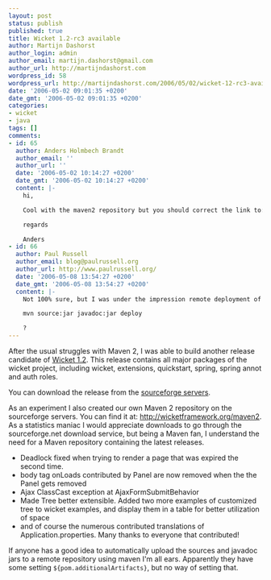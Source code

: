 ```yaml
---
layout: post
status: publish
published: true
title: Wicket 1.2-rc3 available
author: Martijn Dashorst
author_login: admin
author_email: martijn.dashorst@gmail.com
author_url: http://martijndashorst.com
wordpress_id: 58
wordpress_url: http://martijndashorst.com/2006/05/02/wicket-12-rc3-available/
date: '2006-05-02 09:01:35 +0200'
date_gmt: '2006-05-02 09:01:35 +0200'
categories:
- wicket
- java
tags: []
comments:
- id: 65
  author: Anders Holmbech Brandt
  author_email: ''
  author_url: ''
  date: '2006-05-02 10:14:27 +0200'
  date_gmt: '2006-05-02 10:14:27 +0200'
  content: |-
    hi,

    Cool with the maven2 repository but you should correct the link to: http://wicket.sourceforge.net/maven2

    regards

    Anders
- id: 66
  author: Paul Russell
  author_email: blog@paulrussell.org
  author_url: http://www.paulrussell.org/
  date: '2006-05-08 13:54:27 +0200'
  date_gmt: '2006-05-08 13:54:27 +0200'
  content: |-
    Not 100% sure, but I was under the impression remote deployment of sources/javadocs was a case of generating the appropriate artifacts as part of the same build as the deploy?

    mvn source:jar javadoc:jar deploy

    ?
---
```

<p>After the usual struggles with Maven 2, I was able to build another release candidate of <a href="http://wicketframework.org">Wicket 1.2</a>. This release contains all major packages of the wicket project, including wicket, extensions, quickstart, spring, spring annot and auth roles.</p>
<p>
You can download the release from the <a href="http://sourceforge.net/project/showfiles.php?group_id=119783">sourceforge servers</a>.</p>
<p>
As an experiment I also created our own Maven 2 repository on the sourceforge servers. You can find it at: <a href="http://wicketframework.org/maven2">http://wicketframework.org/maven2</a>. As a statistics maniac I would appreciate downloads to go through the sourceforge.net download service, but being a Maven fan, I understand the need for a Maven repository containing the latest releases.</p>
<ul>
<li>Deadlock fixed when trying to render a page that was expired the second time.</li>
<li>body tag onLoads contributed by Panel are now removed when the the Panel gets removed</li>
<li>Ajax ClassCast exception at AjaxFormSubmitBehavior</li>
<li>Made Tree better extensible. Added two more examples of customized tree to wicket examples, and display them in a table for better utilization of space</li>
<li>and of course the numerous contributed translations of Application.properties. Many thanks to everyone that contributed!</li>
</ul>
<p>
If anyone has a good idea to automatically upload the sources and javadoc jars  to a remote repository using maven I'm all ears. Apparently they have some setting <code>${pom.additionalArtifacts}</code>, but no way of setting that.</p>
